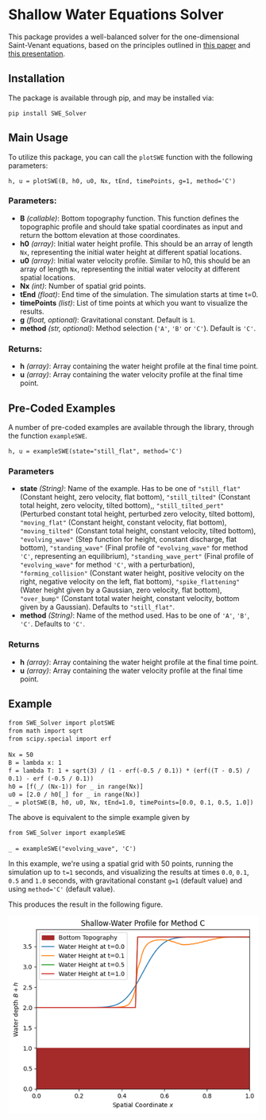 # Shallow Water Equations Solver

This package provides a well-balanced solver for the one-dimensional Saint-Venant equations, based on the principles outlined in [this paper](https://github.com/DanielCortild/SWE-Solver/blob/main/paper.pdf?raw=true) and [this presentation]((https://github.com/DanielCortild/SWE-Solver/blob/main/presentation.pdf?raw=true)). 

## Installation

The package is available through pip, and may be installed via:
```
pip install SWE_Solver
```

## Main Usage

To utilize this package, you can call the `plotSWE` function with the following parameters:
```
h, u = plotSWE(B, h0, u0, Nx, tEnd, timePoints, g=1, method='C')
```

### Parameters:
* **B** _(callable)_: Bottom topography function. This function defines the topographic profile and should take spatial coordinates as input and return the bottom elevation at those coordinates. 
* **h0** _(array)_: Initial water height profile. This should be an array of length `Nx`, representing the initial water height at different spatial locations.
* **u0** _(array)_: Initial water velocity profile. Similar to h0, this should be an array of length `Nx`, representing the initial water velocity at different spatial locations.
* **Nx** _(int)_: Number of spatial grid points.
* **tEnd** _(float)_: End time of the simulation. The simulation starts at time t=0.
* **timePoints** _(list)_: List of time points at which you want to visualize the results.
* **g** _(float, optional)_: Gravitational constant. Default is `1`.
* **method** _(str, optional)_: Method selection (`'A'`, `'B'` or `'C'`). Default is `'C'`.

### Returns:
* **h** _(array)_: Array containing the water height profile at the final time point.
* **u** _(array)_: Array containing the water velocity profile at the final time point.

## Pre-Coded Examples
A number of pre-coded examples are available through the library, through the function `exampleSWE`.
```
h, u = exampleSWE(state="still_flat", method='C')
```

### Parameters
* **state** _(String)_: Name of the example. Has to be one of `"still_flat"` (Constant height, zero velocity, flat bottom), `"still_tilted"` (Constant total height, zero velocity, tilted bottom),, `"still_tilted_pert"` (Perturbed constant total height, perturbed zero velocity, tilted bottom), `"moving_flat"` (Constant height, constant velocity, flat bottom), `"moving_tilted"` (Constant total height, constant velocity, tilted bottom), `"evolving_wave"` (Step function for height, constant discharge, flat bottom), `"standing_wave"` (Final profile of `"evolving_wave"` for method `'C'`, representing an equilibrium), `"standing_wave_pert"` (Final profile of `"evolving_wave"` for method `'C'`, with a perturbation), `"forming_collision"` (Constant water height, positive velocity on the right, negative velocity on the left, flat bottom), `"spike_flattening"` (Water height given by a Gaussian, zero velocity, flat bottom), `"over_bump"` (Constant total water height, constant velocity, bottom given by a Gaussian). Defaults to `"still_flat"`.
* **method** _(String)_: Name of the method used. Has to be one of `'A'`, `'B'`, `'C'`. Defaults to `'C'`.

### Returns
* **h** _(array)_: Array containing the water height profile at the final time point.
* **u** _(array)_: Array containing the water velocity profile at the final time point.

## Example

```
from SWE_Solver import plotSWE
from math import sqrt
from scipy.special import erf

Nx = 50
B = lambda x: 1
f = lambda T: 1 + sqrt(3) / (1 - erf(-0.5 / 0.1)) * (erf((T - 0.5) / 0.1) - erf (-0.5 / 0.1))
h0 = [f(_/ (Nx-1)) for _ in range(Nx)]
u0 = [2.0 / h0[_] for _ in range(Nx)]
_ = plotSWE(B, h0, u0, Nx, tEnd=1.0, timePoints=[0.0, 0.1, 0.5, 1.0])
```

The above is equivalent to the simple example given by 
```
from SWE_Solver import exampleSWE

_ = exampleSWE("evolving_wave", 'C')
```

In this example, we're using a spatial grid with 50 points, running the simulation up to `t=1` seconds, and visualizing the results at times `0.0`, `0.1`, `0.5` and `1.0` seconds, with gravitational constant `g=1` (default value) and using `method='C'` (default value).

This produces the result in the following figure.

![](https://github.com/DanielCortild/SWE-Solver/blob/main/fig.png?raw=true)